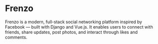 # Frenzo
Frenzo is a modern, full-stack social networking platform inspired by Facebook — built with Django and Vue.js. It enables users to connect with friends, share updates, post photos, and interact through likes and comments.
